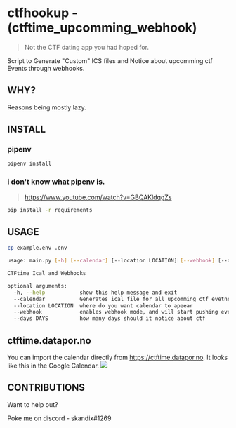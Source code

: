 # ctfhookup - (ctftime_upcomming_webhook)
> Not the CTF dating app you had hoped for.

Script to Generate "Custom" ICS files and Notice about upcomming ctf Events through webhooks.

## WHY?
Reasons being mostly lazy.

## INSTALL
### pipenv
```bash
pipenv install
```

### i don't know what pipenv is.
> https://www.youtube.com/watch?v=GBQAKldqgZs

```bash
pip install -r requirements
```

## USAGE
```bash
cp example.env .env
```

```bash
usage: main.py [-h] [--calendar] [--location LOCATION] [--webhook] [--days DAYS]

CTFtime Ical and Webhooks

optional arguments:
  -h, --help           show this help message and exit
  --calendar           Generates ical file for all upcomming ctf evetns
  --location LOCATION  where do you want calendar to apeear
  --webhook            enables webhook mode, and will start pushing events that are upcomming.
  --days DAYS          how many days should it notice about ctf
```

## ctftime.datapor.no
You can import the calendar directly from https://ctftime.datapor.no.
It looks like this in the Google Calendar.
![](https://i.imgur.com/nlGuMW4.jpg)

## CONTRIBUTIONS
Want to help out?

Poke me on discord - skandix#1269

